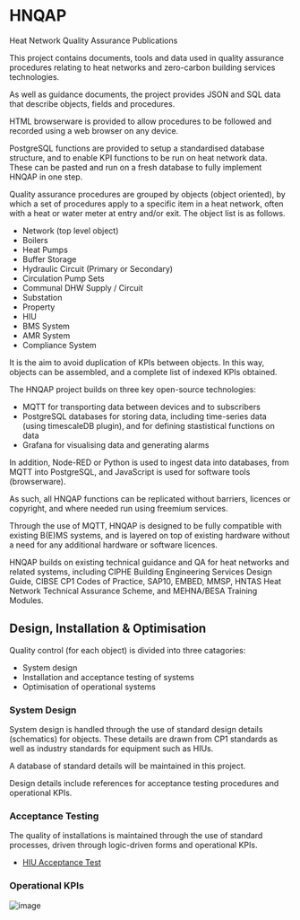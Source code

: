 # HNQAP
Heat Network Quality Assurance Publications

This project contains documents, tools and data used in quality assurance procedures relating to heat networks and zero-carbon building services technologies.

As well as guidance documents, the project provides JSON and SQL data that describe objects, fields and procedures. 

HTML browserware is provided to allow procedures to be followed and recorded using a web browser on any device.    

PostgreSQL functions are provided to setup a standardised database structure, and to enable KPI functions to be run on heat network data.  These can be pasted and run on a fresh database to fully implement HNQAP in one step.

Quality assurance procedures are grouped by objects (object oriented), by which a set of procedures apply to a specific item in a heat network, often with a heat or water meter at entry and/or exit.  The object list is as follows.

* Network (top level object)
* Boilers
* Heat Pumps
* Buffer Storage
* Hydraulic Circuit (Primary or Secondary)
* Circulation Pump Sets
* Communal DHW Supply / Circuit
* Substation
* Property
* HIU
* BMS System 
* AMR System
* Compliance System
  
It is the aim to avoid duplication of KPIs between objects.  In this way, objects can be assembled, and a complete list of indexed KPIs obtained.

The HNQAP project builds on three key open-source technologies:

* MQTT for transporting data between devices and to subscribers
* PostgreSQL databases for storing data, including time-series data (using timescaleDB plugin), and for defining stastistical functions on data
* Grafana for visualising data and generating alarms

In addition, Node-RED or Python is used to ingest data into databases, from MQTT into PostgreSQL, and JavaScript is used for software tools (browserware).

As such, all HNQAP functions can be replicated without barriers, licences or copyright, and where needed run using freemium services.

Through the use of MQTT, HNQAP is designed to be fully compatible with existing B(E)MS systems, and is layered on top of existing hardware without a need for any additional hardware or software licences.

HNQAP builds on existing technical guidance and QA for heat networks and related systems, including CIPHE Building Engineering Services Design Guide, CIBSE CP1 Codes of Practice, SAP10, EMBED, MMSP, HNTAS Heat Network Technical Assurance Scheme, and MEHNA/BESA Training Modules.
  
## Design, Installation & Optimisation

Quality control (for each object) is divided into three catagories:

* System design
* Installation and acceptance testing of systems
* Optimisation of operational systems


### System Design

System design is handled through the use of standard design details (schematics) for objects.  These details are drawn from CP1 standards as well as industry standards for equipment such as HIUs.

A database of standard details will be maintained in this project.

Design details include references for acceptance testing procedures and operational KPIs.

### Acceptance Testing

The quality of installations is maintained through the use of standard processes, driven through logic-driven forms and operational KPIs.

* [HIU Acceptance Test](https://heatweb.b-cdn.net/browserware/hwforms12.html?loadCID=bafkreib2pmxatm745slwoupiap52yuhe4ljdhbwc57vgac73wntju5chn4)
  

### Operational KPIs

![image](https://github.com/heatweb/HNQAP/assets/7034068/70228675-7ffe-4fab-bc68-9c11c51434b5)


